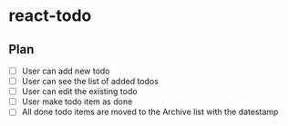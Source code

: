 # react-todo

## Plan 

- [ ] User can add new todo
- [ ] User can see the list of added todos
- [ ] User can edit the existing todo
- [ ] User make todo item as done
- [ ] All done todo items are moved to the Archive list with the datestamp

